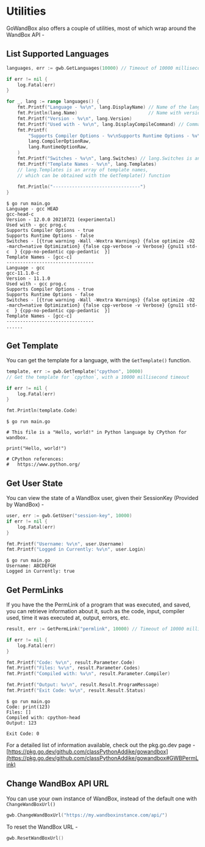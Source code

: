 # Utilities

GoWandBox also offers a couple of utilities, most of which wrap around the WandBox API -

## List Supported Languages

```go
languages, err := gwb.GetLanguages(10000) // Timeout of 10000 milliseconds

if err != nil {
	log.Fatal(err)
}

for _, lang := range languages() {
	fmt.Printf("Language - %v\n", lang.DisplayName) // Name of the language
	fmt.Println(lang.Name)                          // Name with version
	fmt.Printf("Version - %v\n", lang.Version)
	fmt.Printf("Used with - %v\n", lang.DisplayCompileCommand) // Command used to compile/run
	fmt.Printf(
		"Supports Compiler Options - %v\nSupports Runtime Options - %v\n",
		lang.CompilerOptionRaw,
		lang.RuntimeOptionRaw,
	)
	fmt.Printf("Switches - %v\n", lang.Switches) // lang.Switches is an array of switches
	fmt.Printf("Template Names - %v\n", lang.Templates)
	// lang.Templates is an array of template names,
	// which can be obtained with the GetTemplate() function
	
	fmt.Println("--------------------------------")
}
```

```
$ go run main.go
Language - gcc HEAD
gcc-head-c
Version - 12.0.0 20210721 (experimental)
Used with - gcc prog.c
Supports Compiler Options - true
Supports Runtime Options - false
Switches - [{true warning -Wall -Wextra Warnings} {false optimize -O2 -march=native Optimization} {false cpp-verbose -v Verbose} {gnu11 std-c  } {cpp-no-pedantic cpp-pedantic  }]
Template Names - [gcc-c]
--------------------------------
Language - gcc
gcc-11.1.0-c
Version - 11.1.0
Used with - gcc prog.c
Supports Compiler Options - true
Supports Runtime Options - false
Switches - [{true warning -Wall -Wextra Warnings} {false optimize -O2 -march=native Optimization} {false cpp-verbose -v Verbose} {gnu11 std-c  } {cpp-no-pedantic cpp-pedantic  }]
Template Names - [gcc-c]
--------------------------------
......
```

## Get Template

You can get the template for a language, with the `GetTemplate()` function.

```go
template, err := gwb.GetTemplate("cpython", 10000)
// Get the template for `cpython`, with a 10000 millisecond timeout

if err != nil {
	log.Fatal(err)
}

fmt.Println(template.Code)
```

```
$ go run main.go

# This file is a "Hello, world!" in Python language by CPython for wandbox.

print("Hello, world!")

# CPython references:
#   https://www.python.org/
```

## Get User State

You can view the state of a WandBox user, given their SessionKey (Provided by WandBox) -
```go
user, err := gwb.GetUser("session-key", 10000)
if err != nil {
	log.Fatal(err)
}

fmt.Printf("Username: %v\n", user.Username)
fmt.Printf("Logged in Currently: %v\n", user.Login)
```

```
$ go run main.go
Username: ABCDEFGH
Logged in Currently: true
```

## Get PermLinks

If you have the the PermLink of a program that was executed, and saved, you can retrieve information about it, such as the code, input, compiler used, time it was executed at, output, errors, etc.

```go
result, err := GetPermLink("permlink", 10000) // Timeout of 10000 milliseconds

if err != nil {
	log.Fatal(err)
}

fmt.Printf("Code: %v\n", result.Parameter.Code)
fmt.Printf("Files: %v\n", result.Parameter.Codes)
fmt.Printf("Compiled with: %v\n", result.Parameter.Compiler)

fmt.Printf("Output: %v\n", result.Result.ProgramMessage)
fmt.Printf("Exit Code: %v\n", result.Result.Status)
```

```
$ go run main.go
Code: print(123)
Files: []
Compiled with: cpython-head
Output: 123

Exit Code: 0
```

For a detailed list of information available, check out the pkg.go.dev page - [https://pkg.go.dev/github.com/classPythonAddike/gowandbox](https://pkg.go.dev/github.com/classPythonAddike/gowandbox#GWBPermLink)

## Change WandBox API URL

You can use your own instance of WandBox, instead of the default one with `ChangeWandBoxUrl()`

```go
gwb.ChangeWandBoxUrl("https://my.wandboxinstance.com/api/")
```

To reset the WandBox URL - 
```go
gwb.ResetWandBoxUrl()
```
